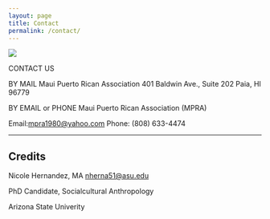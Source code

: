 ```yaml
---
layout: page
title: Contact
permalink: /contact/
---
```



<img src="{{site.baseurl}}/assets/images/mpramural.png"/>


CONTACT US

BY MAIL
Maui Puerto Rican Association
401 Baldwin Ave., Suite 202
Paia, HI 96779

BY EMAIL or PHONE
Maui Puerto Rican Association (MPRA)

Email:mpra1980@yahoo.com
Phone: (808) 633-4474


---

## Credits



Nicole Hernandez, MA
nherna51@asu.edu

PhD Candidate, Socialcultural Anthropology

Arizona State Univerity 



